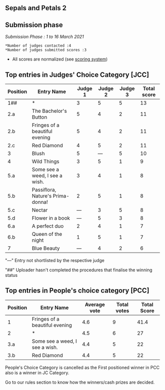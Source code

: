 ## Sepals and Petals 2

## Submission phase
*Submission Phase : 1 to 16 March 2021*

    *Number of judges contacted :4
    *Number of judges submitted scores :3
  
* All scores are normalized (see [scoring system](https://github.com/photography2018/competition/blob/master/scoring.md))

## Top entries in Judges' Choice Category [JCC]

|Position	|Entry Name|	Judge 1	| Judge 2	| Judge 3	 |Total score|
|--|--|--|--|--|--|
|1##|*|3|5|5|13|
|2.a|The Bachelor's Button|5|4|2|11|
|2.b|Fringes of a beautiful evening|5|4|2|11|
|2.c|Red Diamond|4|5|2|11|
|3|Blush|5|—|5|10|
|4|Wild Things|3|5|1|9|
|5.a|Some see a weed, I see a wish.|3|4|1|8|
|5.b|Passiflora, Nature's Prima-donna!|2|5|1|8|
|5.c|Nectar|—|3|5|8|
|5.d|Flower in a book|—|5|3|8|
|6.a|A perfect duo|2|4|1|7|
|6.b|Queen of the night|1|5|1|7|
|7|Blue Beauty|—|4|2|6|

"—" Entry not shortlisted by the respective judge


"##" Uploader hasn't completed the procedures that finalise the winning status
 
## Top entries in People's choice category [PCC]
 
|Position	|Entry Name|Average vote|Total votes|Total Score|
|--|--|--|--|--|
|1|Fringes of a beautiful evening|4.6|9|41.4|
|2|*|4.5|6|27|
|3.a|Some see a weed, I see a wish.|4.4|5|22|
|3.b|Red Diamond|4.4|5|22|

People's Choice Category is cancelled as the First positioned winner in PCC also is a winner in JC Category.

Go to our rules section to know how the winners/cash prizes are decided.
